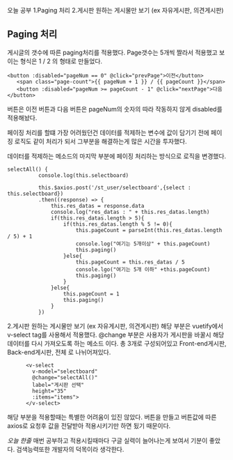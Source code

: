 
오늘 공부
1.Paging 처리
2.게시판 원하는 게시물만 보기 (ex 자유게시판, 의견게시판)

## Paging 처리
게시글의 갯수에 따른 paging처리를 적용했다. Page갯수는 5개씩 짤라서 적용했고 보이는 형식은 1 / 2 의 형태로 만들었다.

```
<button :disabled="pageNum == 0" @click="prevPage">이전</button>
   <span class="page-count">{{ pageNum + 1 }} / {{ pageCount }}</span>
   <button :disabled="pageNum >= pageCount - 1" @click="nextPage">다음</button>
```

버튼은 이전 버튼과 다음 버튼은 pageNum의 숫자의 따라 작동하지 않게 disabled를 적용해놨다.

페이징 처리를 할떄 가장 어려웠던건 데이터를 적제하는 변수에 값이 담기기 전에 페이징 로직도 같이 처리가 되서 그부분을 해결하는게 많은 시간을 투자했다.

데이터를 적제하는 메소드의 마지막 부분에 페이징 처리하는 방식으로 로직을 변경했다.
```
selectAll() {
          console.log(this.selectboard)

          this.$axios.post('/st_user/selectboard',{select : this.selectboard})
          .then((response) => {
              this.res_datas = response.data
              console.log("res_datas : " + this.res_datas.length)
              if(this.res_datas.length > 5){
                  if(this.res_datas.length % 5 != 0){
                      this.pageCount = parseInt(this.res_datas.length / 5) + 1
                      console.log("여기는 5개이상" + this.pageCount)
                      this.paging()
                  }else{
                      this.pageCount = this.res_datas / 5
                      console.lgo("여기는 5개 이하" +this.pageCount)
                      this.paging()
                  }
              }else{
                  this.pageCount = 1
                  this.paging()
              }
          })
```

2.게시판 원하는 게시물만 보기 (ex 자유게시판, 의견게시판)
해당 부분은 vuetify에서 v-select tag를 사용해서 적용했다. @change 부분은 사용자가 게시판을 바꿀시 해당데이터를 다시 가져오도록 하는
메소드 이다. 총 3개로 구성되어있고 Front-end게시판, Back-end게시판, 전체 로 나뉘어져있다.
```
      <v-select
        v-model="selectboard"
        @change="selectAll()"
        label="게시판 선택"
        height="35"
        :items="items">
      </v-select>
```
해당 부분을 적용할때는 특별한 어려움이 있진 않았다. 버튼을 만들고 버튼값에 따른 axios로 요청후 값을 전달받아 적용시키기만 하면 됬기 때문이다.

*오늘 한줄*
매번 공부하고 적용시킬때마다 구글 실력이 늘어나는게 보여서 기분이 좋았다. 검색능력또한 개발자의 덕목이라 생각한다.


